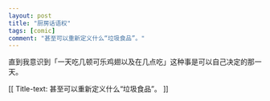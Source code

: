 ```yaml
---
layout: post
title: "厨房话语权"
tags: [comic]
comment: "甚至可以重新定义什么“垃圾食品”。"
---
```


直到我意识到「一天吃几顿可乐鸡翅以及在几点吃」这种事是可以自己决定的那一天。

[[ Title-text: 甚至可以重新定义什么“垃圾食品”。 ]]
